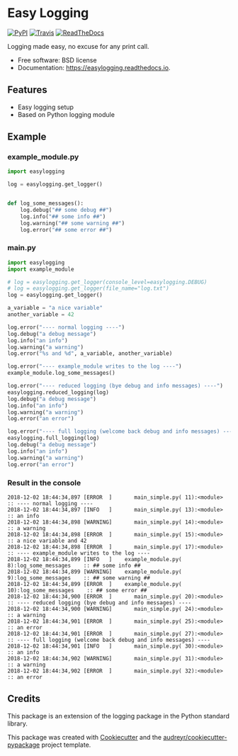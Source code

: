 # Easy Logging

[![PyPI](https://img.shields.io/pypi/v/easylogging.svg)](https://pypi.python.org/pypi/easylogging)
[![Travis](https://img.shields.io/travis/vpoulailleau/easylogging.svg)](https://travis-ci.org/vpoulailleau/easylogging)
[![ReadTheDocs](https://readthedocs.org/projects/easylogging/badge/?version=latest)](https://easylogging.readthedocs.io/en/latest/?badge=latest)

Logging made easy, no excuse for any print call.

* Free software: BSD license
* Documentation: https://easylogging.readthedocs.io.


## Features


* Easy logging setup
* Based on Python logging module

## Example

### example_module.py

```python
import easylogging

log = easylogging.get_logger()


def log_some_messages():
    log.debug("## some debug ##")
    log.info("## some info ##")
    log.warning("## some warning ##")
    log.error("## some error ##")
```

### main.py

```python
import easylogging
import example_module

# log = easylogging.get_logger(console_level=easylogging.DEBUG)
# log = easylogging.get_logger(file_name="log.txt")
log = easylogging.get_logger()

a_variable = "a nice variable"
another_variable = 42

log.error("---- normal logging ----")
log.debug("a debug message")
log.info("an info")
log.warning("a warning")
log.error("%s and %d", a_variable, another_variable)

log.error("---- example_module writes to the log ----")
example_module.log_some_messages()

log.error("---- reduced logging (bye debug and info messages) ----")
easylogging.reduced_logging(log)
log.debug("a debug message")
log.info("an info")
log.warning("a warning")
log.error("an error")

log.error("---- full logging (welcome back debug and info messages) ----")
easylogging.full_logging(log)
log.debug("a debug message")
log.info("an info")
log.warning("a warning")
log.error("an error")
```

### Result in the console

```
2018-12-02 18:44:34,897 [ERROR  ]       main_simple.py( 11):<module>             :: ---- normal logging ----
2018-12-02 18:44:34,897 [INFO   ]       main_simple.py( 13):<module>             :: an info
2018-12-02 18:44:34,898 [WARNING]       main_simple.py( 14):<module>             :: a warning
2018-12-02 18:44:34,898 [ERROR  ]       main_simple.py( 15):<module>             :: a nice variable and 42
2018-12-02 18:44:34,898 [ERROR  ]       main_simple.py( 17):<module>             :: ---- example_module writes to the log ----
2018-12-02 18:44:34,899 [INFO   ]    example_module.py(  8):log_some_messages    :: ## some info ##
2018-12-02 18:44:34,899 [WARNING]    example_module.py(  9):log_some_messages    :: ## some warning ##
2018-12-02 18:44:34,899 [ERROR  ]    example_module.py( 10):log_some_messages    :: ## some error ##
2018-12-02 18:44:34,900 [ERROR  ]       main_simple.py( 20):<module>             :: ---- reduced logging (bye debug and info messages) ----
2018-12-02 18:44:34,900 [WARNING]       main_simple.py( 24):<module>             :: a warning
2018-12-02 18:44:34,901 [ERROR  ]       main_simple.py( 25):<module>             :: an error
2018-12-02 18:44:34,901 [ERROR  ]       main_simple.py( 27):<module>             :: ---- full logging (welcome back debug and info messages) ----
2018-12-02 18:44:34,901 [INFO   ]       main_simple.py( 30):<module>             :: an info
2018-12-02 18:44:34,902 [WARNING]       main_simple.py( 31):<module>             :: a warning
2018-12-02 18:44:34,902 [ERROR  ]       main_simple.py( 32):<module>             :: an error
```

## Credits

This package is an extension of the logging package in the Python standard library.

This package was created with [Cookiecutter](https://github.com/audreyr/cookiecutter) and the [audreyr/cookiecutter-pypackage](https://github.com/audreyr/cookiecutter-pypackage) project template.
